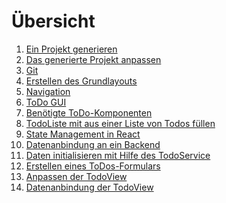 # Übersicht
1) [Ein Projekt generieren](./setup_project.md)
2) [Das generierte Projekt anpassen](./cleanup_project.md)
3) [Git](./git.md)
4) [Erstellen des Grundlayouts](./basic_layout.md)
5) [Navigation](./navigation.md)
6) [ToDo GUI](./materialui_introduction.md)
7) [Benötigte ToDo-Komponenten](./needed_todo_components.md)
8) [TodoListe mit aus einer Liste von Todos füllen](./gui_with_basic_data.md)
9) [State Management in React](./stateManagement_overview.md)
10) [Datenanbindung an ein Backend](./stateManagement_with_server.md)
11) [Daten initialisieren mit Hilfe des TodoService](./init_data_with_service.md)
12) [Erstellen eines ToDos-Formulars](./todo_form.md)
13) [Anpassen der TodoView](./implement_todo_view.md)
14) [Datenanbindung der TodoView](./todo_form_with_data.md
)